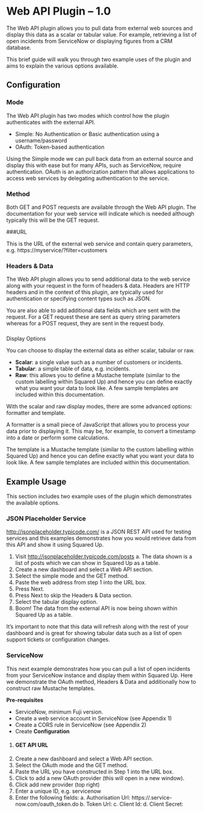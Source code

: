 # Web API Plugin – 1.0

The Web API plugin allows you to pull data from external web sources and display this data as a scalar or tabular value. For example, retrieving a list of open incidents from ServiceNow or displaying figures from a CRM database.

This brief guide will walk you through two example uses of the plugin and aims to explain the various options available.

## Configuration
### Mode
The Web API plugin has two modes which control how the plugin authenticates with the external API.

* Simple: No Authentication or Basic authentication using a username/password
* OAuth: Token-based authentication 

Using the Simple mode we can pull back data from an external source and display this with ease but for many APIs, such as ServiceNow, require authentication. OAuth is an authorization pattern that allows applications to access web services by delegating authentication to the service.

### Method

Both GET and POST requests are available through the Web API plugin. The documentation for your web service will indicate which is needed although typically this will be the GET request. 

###URL

This is the URL of the external web service and contain query parameters, e.g. https://myservice/?filter=customers

### Headers & Data

The Web API plugin allows you to send additional data to the web service along with your request in the form of headers & data. Headers are HTTP headers and in the context of this plugin, are typically used for authentication or specifying content types such as JSON.

You are also able to add additional data fields which are sent with the request. For a  GET request these are sent as query string parameters whereas for a POST request, they are sent in the request body.

###
Display Options

You can choose to display the external data as either scalar, tabular or raw.
* **Scalar**: a single value such as a number of customers or incidents.
* **Tabular**: a simple table of data, e.g. incidents.
* **Raw**: this allows you to define a Mustache template (similar to the custom labelling within Squared Up) and hence you can define exactly what you want your data to look like. A few sample templates are included within this documentation.

With the scalar and raw display modes, there are some advanced options: formatter and template.  

A formatter is a small piece of JavaScript that allows you to process your data prior to displaying it. This may be, for example, to convert a timestamp into a date or perform some calculations.

The template is a Mustache template (similar to the custom labelling within Squared Up) and hence you can define exactly what you want your data to look like. A few sample templates are included within this documentation.

## Example Usage

This section includes two example uses of the plugin which demonstrates the available options.

### JSON Placeholder Service

http://jsonplaceholder.typicode.com/ is a JSON REST API used for testing services and this examples demonstrates how you would retrieve data from this API and show it using Squared Up.
1.	Visit http://jsonplaceholder.typicode.com/posts
a.	The data shown is a list of posts which we can show in Squared Up as a table.
2.	Create a new dashboard and select a Web API section.
3.	Select the simple mode and the GET method.
4.	Paste the web address from step 1 into the URL box.
5.	Press Next.
6.	Press Next to skip the Headers & Data section.
7.	Select the tabular display option.
8.	Boom! The data from the external API is now being shown within Squared Up as a table.

It’s important to note that this data will refresh along with the rest of your dashboard and is great for showing tabular data such as a list of open support tickets or configuration changes.

### ServiceNow
This next example demonstrates how you can pull a list of open incidents from your ServiceNow instance and display them within Squared Up. Here we demonstrate the OAuth method, Headers & Data and additionally how to construct raw Mustache templates.

**Pre-requisites**

-	ServiceNow, minimum Fuji version. 
-	Create a web service account in ServiceNow (see Appendix 1)
-	Create a CORS rule in ServiceNow (see Appendix 2)
-	Create 
**Configuration**

1.	#### GET API URL ###
2.	Create a new dashboard and select a Web API section.
3.	Select the OAuth mode and the GET method.
4.	Paste the URL you have constructed in Step 1 into the URL box.
5.	Click to add a new OAuth provider (this will open in a new window).
6.	Click add new provider (top right)
7.	Enter a unique ID, e.g. servicenow
8.	Enter the following fields:
a.	Authorisation Url: https://<instance>.service-now.com/oauth_token.do
b.	Token Url:
c.	Client Id:
d.	Client Secret: